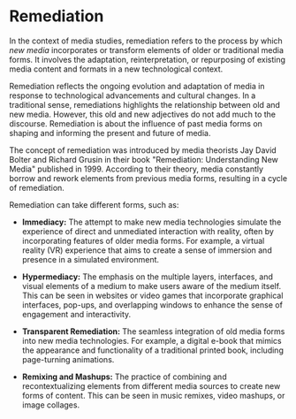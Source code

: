 # Remediation

In the context of media studies, remediation refers to the process by which *new media* incorporates or transform elements of older or traditional media forms. It involves the adaptation, reinterpretation, or repurposing of existing media content and formats in a new technological context.

Remediation reflects the ongoing evolution and adaptation of media in response to technological advancements and cultural changes. In a traditional sense, remediations highlights the relationship between old and new media. However, this old and new adjectives do not add much to the discourse. Remediation is about the influence of past media forms on shaping and informing the present and future of media.

The concept of remediation was introduced by media theorists Jay David Bolter and Richard Grusin in their book "Remediation: Understanding New Media" published in 1999. According to their theory, media constantly borrow and rework elements from previous media forms, resulting in a cycle of remediation.

Remediation can take different forms, such as:

* __Immediacy:__ The attempt to make new media technologies simulate the experience of direct and unmediated interaction with reality, often by incorporating features of older media forms. For example, a virtual reality (VR) experience that aims to create a sense of immersion and presence in a simulated environment.

* __Hypermediacy:__ The emphasis on the multiple layers, interfaces, and visual elements of a medium to make users aware of the medium itself. This can be seen in websites or video games that incorporate graphical interfaces, pop-ups, and overlapping windows to enhance the sense of engagement and interactivity.

* __Transparent Remediation:__ The seamless integration of old media forms into new media technologies. For example, a digital e-book that mimics the appearance and functionality of a traditional printed book, including page-turning animations.

* __Remixing and Mashups:__ The practice of combining and recontextualizing elements from different media sources to create new forms of content. This can be seen in music remixes, video mashups, or image collages.

